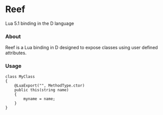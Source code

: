 # Reef
Lua 5.1 binding in the D language

### About
Reef is a Lua binding in D designed to expose classes using user defined attributes.

### Usage
```@LuaExport("MyClass")
class MyClass
{
    @LuaExport("", MethodType.ctor)
    public this(string name)
    {
        myname = name;
    }
}